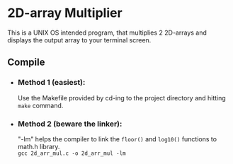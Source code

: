 # 2D-array Multiplier
This is a UNIX OS intended program, that multiplies 2 2D-arrays and displays the output array to your terminal screen.

## Compile
  * ### Method 1 (easiest):
    Use the Makefile provided by cd-ing to the project directory and hitting `make` command.
  * ### Method 2 (beware the linker):
    "-lm" helps the compiler to link the `floor()` and `log10()` functions to math.h library.  
    `gcc 2d_arr_mul.c -o 2d_arr_mul -lm`